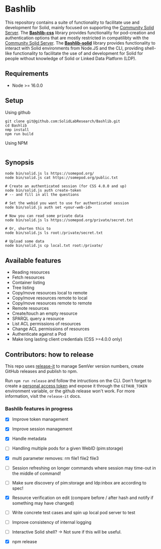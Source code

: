 # Bashlib
This repository contains a suite of functionality to facilitate use and development for Solid, mainly focused on supporting the [Community Solid Server](https://github.com/CommunitySolidServer/CommunitySolidServer).
The **[Bashlib-css](/bashlib/css)** library provides functionality for pod-creation and authentication options that are mostly restricted in compatilibty with the [Community Solid Server](https://github.com/CommunitySolidServer/CommunitySolidServer).
The **[Bashlib-solid](/bashlib/solid)** library provides functionality to interact with Solid environments from Node.JS and the CLI, providing shell-like functionality to facilitate the use of and development for Solid for people without knowledge of Solid or Linked Data Platform (LDP).

## Requirements

- Node >= 16.0.0

## Setup
Using github
``` 
git clone git@github.com:SolidLabResearch/Bashlib.git
cd Bashlib
nmp install 
npm run build
```

Using NPM
```

```

## Synopsis

```
node bin/solid.js ls https://somepod.org/
node bin/solid.js cat https://somepod.org/public.txt

# Create an authenticated session (for CSS 4.0.0 and up)
node bin/solid.js auth create-token
# -- and fill in all the questions

# Set the webid you want to use for authenticated session
node bin/solid.js auth set <your-web-id>

# Now you can read some private data
node bin/solid.js ls https://somepod.org/private/secret.txt

# Or, shorten this to 
node bin/solid.js ls root:/private/secret.txt

# Upload some data
node bin/solid.js cp local.txt root:/private/
```

## Available features

- Reading resources
- Fetch resources 
- Container listing
- Tree listing
- Copy/move resources local to remote
- Copy/move resources remote to local
- Copy/move resources remote to remote
- Remote resources
- Create/touch an empty resource 
- SPARQL query a resource
- List ACL permissions of resources
- Change ACL permissions of resources
- Authenticate against a Pod
- Make long lasting client credentials (CSS >=4.0.0 only)

## Contributors: how to release

This repo uses [release-it](https://www.npmjs.com/package/release-it) to manage SemVer version numbers, create GitHub releases and publish to npm.

Run `npm run release` and follow the intructions on the CLI. Don't forget to create a [personal access token](https://github.com/settings/tokens) and expose it through the `GITHUB_TOKEN` environment variable, or the github release won't work. For more information, visit the `release-it` docs.

### Bashlib features in progress

- [X] Improve token management
- [X] Improve session management
- [X] Handle metadata
- [ ] Handling multiple pods for a given WebID (pim:storage)
- [X] multi parameter removes: rm file1 file2 file3
- [ ] Session refreshing on longer commands where session may time-out in the middle of command!
- [ ] Make sure discovery of pim:storage and ldp:inbox are according to spec!
- [X] Resource verification on edit (compare before / after hash and notify if something may have changed)
- [ ] Write concrete test cases and spin up local pod server to test
- [ ] Improve consistency of internal logging
- [ ] Interactive Solid shell? -> Not sure if this will be useful.
- [X] npm release

